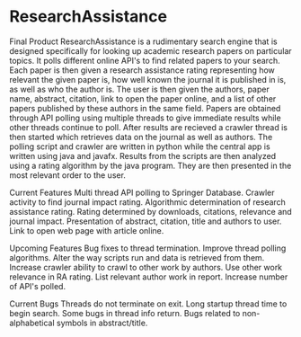 # ResearchAssistance

Final Product
ResearchAssistance is a rudimentary search engine that is designed specifically for looking up academic research papers on particular
topics. It polls different online API's to find related papers to your search. Each paper is then given a research assistance rating
representing how relevant the given paper is, how well known the journal it is published in is, as well as who the author is. The user
is then given the authors, paper name, abstract, citation, link to open the paper online, and a list of other papers published by these
authors in the same field. Papers are obtained through API polling using multiple threads to give immediate results while other threads
continue to poll. After results are recieved a crawler thread is then started which retrieves data on the journal as well as authors.
The polling script and crawler are written in python while the central app is written using java and javafx. Results from the scripts
are then analyzed using a rating algorithm by the java program. They are then presented in the most relevant order to the user.

Current Features
Multi thread API polling to Springer Database.
Crawler activity to find journal impact rating.
Algorithmic determination of research assistance rating.
Rating determined by downloads, citations, relevance and journal impact.
Presentation of abstract, citation, title and authors to user.
Link to open web page with article online.

Upcoming Features
Bug fixes to thread termination.
Improve thread polling algorithms.
Alter the way scripts run and data is retrieved from them.
Increase crawler ability to crawl to other work by authors.
Use other work relevance in RA rating.
List relevant author work in report.
Increase number of API's polled.

Current Bugs
Threads do not terminate on exit.
Long startup thread time to begin search.
Some bugs in thread info return.
Bugs related to non-alphabetical symbols in abstract/title.
